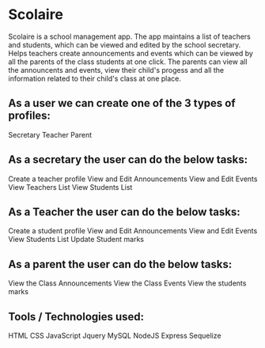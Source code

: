 # Scolaire

Scolaire is a school management app. The app maintains a list of teachers and students, which can be viewed and edited by the school secretary. Helps teachers create announcements and events which can be viewed by all the parents of the class students at one click. The parents can view all the announcents and events, view their child's progess and all the information related to their child's class at one place.

## As a user we can create one of the 3 types of profiles:

Secretary
Teacher
Parent

## As a secretary the user can do the below tasks:

Create a teacher profile
View and Edit Announcements
View and Edit Events
View Teachers List
View Students List

## As a Teacher the user can do the below tasks:

Create a student profile
View and Edit Announcements
View and Edit Events
View Students List
Update Student marks

## As a parent the user can do the below tasks:

View the Class Announcements
View the Class Events
View the students marks

## Tools / Technologies used:

HTML
CSS
JavaScript
Jquery
MySQL
NodeJS
Express
Sequelize

